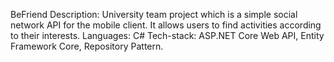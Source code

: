 BeFriend
Description: University team project which is a simple social network API for the mobile client. It allows users to find activities according to their interests. 
Languages: C#
Tech-stack: ASP.NET Core Web API, Entity Framework Core, Repository Pattern.
